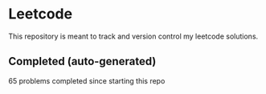 # Leetcode

This repository is meant to track and version control my leetcode solutions.

## Completed (auto-generated)

65 problems completed since starting this repo
